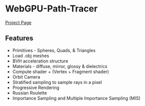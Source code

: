 # WebGPU-Path-Tracer
[Project Page](https://shridhar2602.github.io/WebGPU-Path-Tracer/)
## Features
- Primitives - Spheres, Quads, & Triangles
- Load .obj meshes
- BVH acceleration structure
- Materials - diffuse, mirror, glossy & dielectrics
- Compute shader + (Vertex + Fragment shader)
- Orbit Camera
- Stratified sampling to sample rays in a pixel
- Progressive Rendering
- Russian Roulette
- Importance Sampling and Multiple Importance Sampling (MIS)
